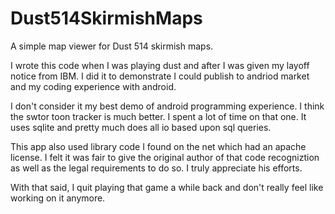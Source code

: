 Dust514SkirmishMaps
===================

A simple map viewer for Dust 514 skirmish maps.

I wrote this code when I was playing dust and after I was 
given my layoff notice from IBM.  I did it to demonstrate I 
could publish to andriod market and my coding experience with android.

I don't consider it my best demo of android programming experience. 
I think the swtor toon tracker is much better.  I spent a lot of time
on that one. It uses sqlite and pretty much does all io based upon
sql queries.

This app also used library code I found on the net which had an 
apache license.  I felt it was fair to give the original author 
of that code recogniztion as well as the legal requirements to do
so.  I truly appreciate his efforts.

With that said, I quit playing that game a while back and don't really
feel like working on it anymore.

